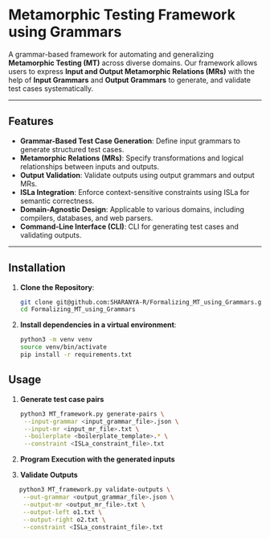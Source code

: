 # Metamorphic Testing Framework using Grammars

A grammar-based framework for automating and generalizing **Metamorphic Testing (MT)** across diverse domains. Our framework allows users to express **Input and Output Metamorphic Relations (MRs)** with the help of **Input Grammars** and **Output Grammars** to generate, and validate test cases systematically.

---

## Features

- **Grammar-Based Test Case Generation**: Define input grammars to generate structured test cases.
- **Metamorphic Relations (MRs)**: Specify transformations and logical relationships between inputs and outputs.
- **Output Validation**: Validate outputs using output grammars and output MRs.
- **ISLa Integration**: Enforce context-sensitive constraints using ISLa for semantic correctness.
- **Domain-Agnostic Design**: Applicable to various domains, including compilers, databases, and web parsers.
- **Command-Line Interface (CLI)**: CLI for generating test cases and validating outputs.

---

## Installation

1. **Clone the Repository**:
   ```bash
   git clone git@github.com:SHARANYA-R/Formalizing_MT_using_Grammars.git
   cd Formalizing_MT_using_Grammars
2. **Install dependencies in a virtual environment**:
   ```bash
   python3 -m venv venv
   source venv/bin/activate
   pip install -r requirements.txt

## Usage

1. **Generate test case pairs**
   ```bash
   python3 MT_framework.py generate-pairs \
    --input-grammar <input_grammar_file>.json \
    --input-mr <input_mr_file>.txt \
    --boilerplate <boilerplate_template>.* \
    --constraint <ISLa_constraint_file>.txt

2. **Program Execution with the generated inputs**

3. **Validate Outputs**
```bash
   python3 MT_framework.py validate-outputs \
    --out-grammar <output_grammar_file>.json \
    --output-mr <output_mr_file>.txt \
    --output-left o1.txt \
    --output-right o2.txt \
    --constraint <ISLa_constraint_file>.txt